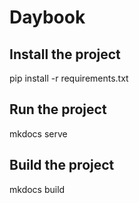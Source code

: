 # Daybook

## Install the project
pip install -r requirements.txt

## Run the project
mkdocs serve

## Build the project
mkdocs build